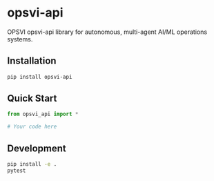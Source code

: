 # opsvi-api

OPSVI opsvi-api library for autonomous, multi-agent AI/ML operations systems.

## Installation

```bash
pip install opsvi-api
```

## Quick Start

```python
from opsvi_api import *

# Your code here
```

## Development

```bash
pip install -e .
pytest
```
